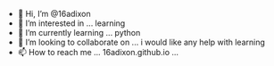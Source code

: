- 👋 Hi, I’m @16adixon
- 👀 I’m interested in ... learning
- 🌱 I’m currently learning ... python
- 💞️ I’m looking to collaborate on ... i would like any help with learning
- 📫 How to reach me ... 16adixon.github.io ...

<!---
16adixon/16adixon is a ✨ special ✨ repository because its `README.md` (this file) appears on your GitHub profile.
You can click the Preview link to take a look at your changes.
--->
